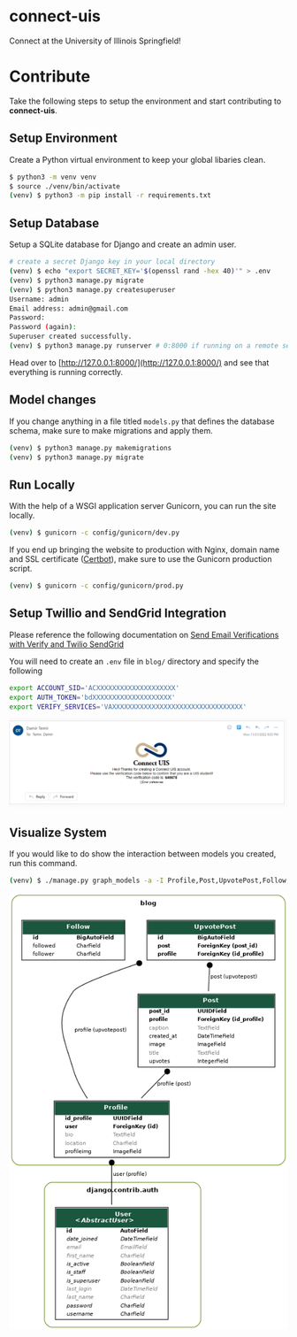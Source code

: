# connect-uis
Connect at the University of Illinois Springfield!

# Contribute

Take the following steps to setup the environment and start contributing to **connect-uis**.

## Setup Environment

Create a Python virtual environment to keep your global libaries clean.

```bash
$ python3 -m venv venv
$ source ./venv/bin/activate
(venv) $ python3 -m pip install -r requirements.txt
```

## Setup Database

Setup a SQLite database for Django and create an admin user.

```bash
# create a secret Django key in your local directory
(venv) $ echo "export SECRET_KEY='$(openssl rand -hex 40)'" > .env
(venv) $ python3 manage.py migrate
(venv) $ python3 manage.py createsuperuser
Username: admin
Email address: admin@gmail.com
Password: 
Password (again):
Superuser created successfully.
(venv) $ python3 manage.py runserver # 0:8000 if running on a remote server
```

Head over to [http://127.0.0.1:8000/](http://127.0.0.1:8000/) and see that everything is running correctly.

## Model changes

If you change anything in a file titled `models.py` that defines the database schema, make sure to make migrations and apply them.

```bash
(venv) $ python3 manage.py makemigrations
(venv) $ python3 manage.py migrate
```

## Run Locally

With the help of a WSGI application server Gunicorn, you can run the site locally.

```bash
(venv) $ gunicorn -c config/gunicorn/dev.py
```

If you end up bringing the website to production with Nginx, domain name and SSL certificate ([Certbot](https://certbot.eff.org/)), make sure to use the Gunicorn production script.

```bash
(venv) $ gunicorn -c config/gunicorn/prod.py
```


## Setup Twillio and SendGrid Integration

Please reference the following documentation on [Send Email Verifications with Verify and Twilio SendGrid](https://www.twilio.com/docs/verify/email?code-sample=code-start-a-verification-with-email&code-language=Python&code-sdk-version=7.x)

You will need to create an `.env` file in `blog/` directory and specify the following
```bash
export ACCOUNT_SID='ACXXXXXXXXXXXXXXXXXXXX'
export AUTH_TOKEN='bdXXXXXXXXXXXXXXXXXXXX'
export VERIFY_SERVICES='VAXXXXXXXXXXXXXXXXXXXXXXXXXXXXXXXXX'
```

![Email Showing Verification Code to Register](docs/email-verification.png)

## Visualize System

If you would like to do show the interaction between models you created, run this command.

```bash
(venv) $ ./manage.py graph_models -a -I Profile,Post,UpvotePost,Follow,User -o blog-graph.png
```

![UIS Connect's System Visualized in a Graph](docs/blog-graph.png)